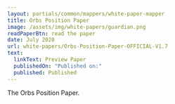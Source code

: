 ```yaml
---
layout: partials/common/mappers/white-paper-mapper
title: Orbs Position Paper
image: /assets/img/white-papers/guardian.png
readPaperBtn: read the paper
date: July 2020
url: white-papers/Orbs-Position-Paper-OFFICIAL-V1.7
text:
  linkText: Preview Paper
  publishedOn: "Published on:"
  published: Published
---
```


The Orbs Position Paper.
